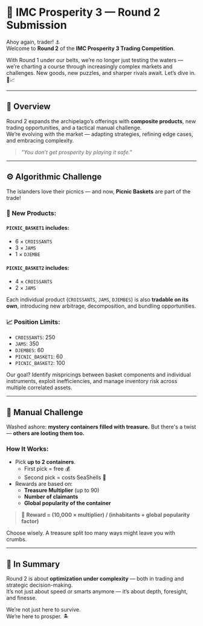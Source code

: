 # 🌊 **IMC Prosperity 3 — Round 2 Submission**

Ahoy again, trader! ⚓  
Welcome to **Round 2** of the **IMC Prosperity 3 Trading Competition**.

With Round 1 under our belts, we’re no longer just testing the waters — we’re charting a course through increasingly complex markets and challenges. New goods, new puzzles, and sharper rivals await. Let’s dive in. 🌊📈

---

## 🧭 **Overview**

Round 2 expands the archipelago’s offerings with **composite products**, new trading opportunities, and a tactical manual challenge.  
We’re evolving with the market — adapting strategies, refining edge cases, and embracing complexity.

> _"You don’t get prosperity by playing it safe."_

---

## ⚙️ **Algorithmic Challenge**

The islanders love their picnics — and now, **Picnic Baskets** are part of the trade!

### 🧺 New Products:

#### `PICNIC_BASKET1` includes:
- 6 × `CROISSANTS`  
- 3 × `JAMS`  
- 1 × `DJEMBE`

#### `PICNIC_BASKET2` includes:
- 4 × `CROISSANTS`  
- 2 × `JAMS`

Each individual product (`CROISSANTS`, `JAMS`, `DJEMBES`) is also **tradable on its own**, introducing new arbitrage, decomposition, and bundling opportunities.

### 📈 Position Limits:
- `CROISSANTS`: 250  
- `JAMS`: 350  
- `DJEMBES`: 60  
- `PICNIC_BASKET1`: 60  
- `PICNIC_BASKET2`: 100

Our goal? Identify mispricings between basket components and individual instruments, exploit inefficiencies, and manage inventory risk across multiple correlated assets.

---

## 💸 **Manual Challenge**

Washed ashore: **mystery containers filled with treasure.** But there's a twist — **others are looting them too.**

### How It Works:
- Pick **up to 2 containers**.
  - First pick = free 💰  
  - Second pick = costs SeaShells 💸
- Rewards are based on:
  - **Treasure Multiplier** (up to 90)  
  - **Number of claimants**  
  - **Global popularity of the container**

> 🧮 **Reward = (10,000 × multiplier) / (inhabitants + global popularity factor)**

Choose wisely. A treasure split too many ways might leave you with crumbs.

---

## 🌊 **In Summary**

Round 2 is about **optimization under complexity** — both in trading and strategic decision-making.  
It’s not just about speed or smarts anymore — it’s about depth, foresight, and finesse.

We’re not just here to survive.  
We’re here to prosper. 🏝️